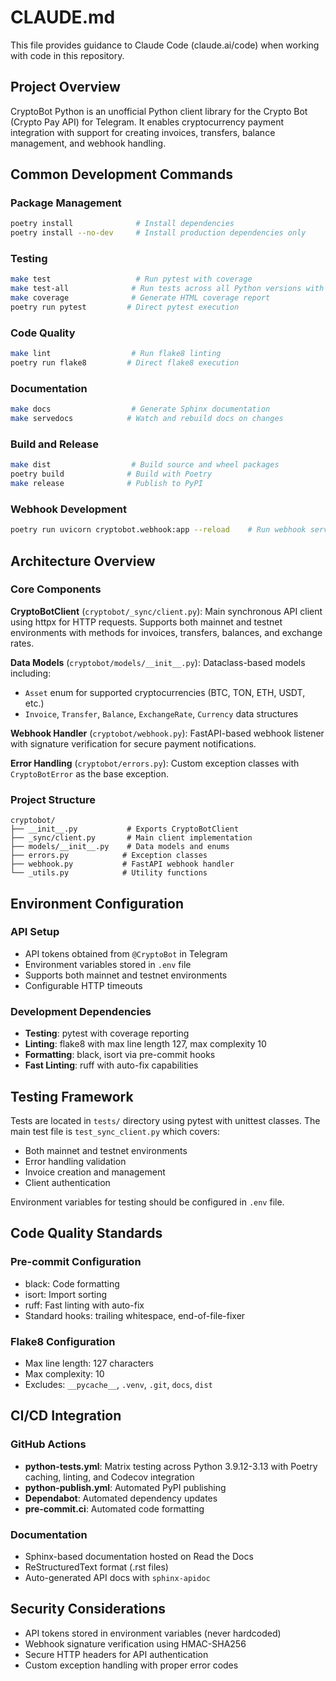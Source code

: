 # CLAUDE.md

This file provides guidance to Claude Code (claude.ai/code) when working with code in this repository.

## Project Overview

CryptoBot Python is an unofficial Python client library for the Crypto Bot (Crypto Pay API) for Telegram. It enables cryptocurrency payment integration with support for creating invoices, transfers, balance management, and webhook handling.

## Common Development Commands

### Package Management
```bash
poetry install              # Install dependencies
poetry install --no-dev     # Install production dependencies only
```

### Testing
```bash
make test                   # Run pytest with coverage
make test-all              # Run tests across all Python versions with tox
make coverage              # Generate HTML coverage report
poetry run pytest         # Direct pytest execution
```

### Code Quality
```bash
make lint                  # Run flake8 linting
poetry run flake8         # Direct flake8 execution
```

### Documentation
```bash
make docs                  # Generate Sphinx documentation
make servedocs            # Watch and rebuild docs on changes
```

### Build and Release
```bash
make dist                  # Build source and wheel packages
poetry build              # Build with Poetry
make release              # Publish to PyPI
```

### Webhook Development
```bash
poetry run uvicorn cryptobot.webhook:app --reload    # Run webhook server with hot reload
```

## Architecture Overview

### Core Components

**CryptoBotClient** (`cryptobot/_sync/client.py`): Main synchronous API client using httpx for HTTP requests. Supports both mainnet and testnet environments with methods for invoices, transfers, balances, and exchange rates.

**Data Models** (`cryptobot/models/__init__.py`): Dataclass-based models including:
- `Asset` enum for supported cryptocurrencies (BTC, TON, ETH, USDT, etc.)
- `Invoice`, `Transfer`, `Balance`, `ExchangeRate`, `Currency` data structures

**Webhook Handler** (`cryptobot/webhook.py`): FastAPI-based webhook listener with signature verification for secure payment notifications.

**Error Handling** (`cryptobot/errors.py`): Custom exception classes with `CryptoBotError` as the base exception.

### Project Structure
```
cryptobot/
├── __init__.py           # Exports CryptoBotClient
├── _sync/client.py       # Main client implementation
├── models/__init__.py    # Data models and enums
├── errors.py            # Exception classes
├── webhook.py           # FastAPI webhook handler
└── _utils.py            # Utility functions
```

## Environment Configuration

### API Setup
- API tokens obtained from `@CryptoBot` in Telegram
- Environment variables stored in `.env` file
- Supports both mainnet and testnet environments
- Configurable HTTP timeouts

### Development Dependencies
- **Testing**: pytest with coverage reporting
- **Linting**: flake8 with max line length 127, max complexity 10
- **Formatting**: black, isort via pre-commit hooks
- **Fast Linting**: ruff with auto-fix capabilities

## Testing Framework

Tests are located in `tests/` directory using pytest with unittest classes. The main test file is `test_sync_client.py` which covers:
- Both mainnet and testnet environments
- Error handling validation
- Invoice creation and management
- Client authentication

Environment variables for testing should be configured in `.env` file.

## Code Quality Standards

### Pre-commit Configuration
- black: Code formatting
- isort: Import sorting
- ruff: Fast linting with auto-fix
- Standard hooks: trailing whitespace, end-of-file-fixer

### Flake8 Configuration
- Max line length: 127 characters
- Max complexity: 10
- Excludes: `__pycache__`, `.venv`, `.git`, `docs`, `dist`

## CI/CD Integration

### GitHub Actions
- **python-tests.yml**: Matrix testing across Python 3.9.12-3.13 with Poetry caching, linting, and Codecov integration
- **python-publish.yml**: Automated PyPI publishing
- **Dependabot**: Automated dependency updates
- **pre-commit.ci**: Automated code formatting

### Documentation
- Sphinx-based documentation hosted on Read the Docs
- ReStructuredText format (.rst files)
- Auto-generated API docs with `sphinx-apidoc`

## Security Considerations

- API tokens stored in environment variables (never hardcoded)
- Webhook signature verification using HMAC-SHA256
- Secure HTTP headers for API authentication
- Custom exception handling with proper error codes